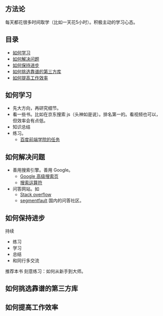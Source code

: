 ## 方法论
每天都花很多时间取学（比如一天花5小时）。积极主动的学习心态。

## 目录
* [如何学习](#learn)
* [如何解决问题](#resolve)
* [如何保持进步](#keep-moving)
* [如何挑选靠谱的第三方库](#choose-plugin)
* [如何提高工作效率](#improve-wrok-effect)

## <a name="learn">如何学习</a>
* 先大方向，再研究细节。
* 看一些书。比如在京东搜索 js（头神如是说）。排名第一的。看视频也可以，但效率会有点低。
* 知识总结
* 练习。
  * [百度前端学院的任务](http://ife.baidu.com/)



## <a name="resolve">如何解决问题</a>
* 善用搜索引擎。善用 Google。 
  * [Google 高级搜索页](https://www.google.com/advanced_search)
  * [搜索运算符](https://support.google.com/websearch/answer/2466433)
* 问答网站。如
  * [Stack overflow](http://stackoverflow.com/)
  * [segmentfault](https://segmentfault.com) 国内的问答社区。

## <a name="keep-moving">如何保持进步</a>
持续
* 练习
* 学习
* 总结
* 和同行多交流

推荐本书 刻意练习：如何从新手到大师。

## <a name="choose-plugin">如何挑选靠谱的第三方库</a>

## <a name="improve-wrok-effect">如何提高工作效率</a>



